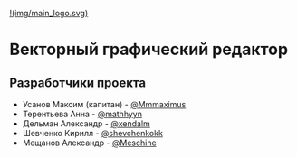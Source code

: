 [!(img/main_logo.svg)](https://bmstu-iu9.github.io/ptp2021-3-vector-editor/)
# Векторный графический редактор

## Разработчики проекта
* Усанов Максим (капитан) - <a href=https://github.com/Mmmaximus> @Mmmaximus </a>  
* Терентьева Анна - <a href=https://github.com/mathhyyn> @mathhyyn </a>
* Дельман Александр - <a href=https://github.com/xendalm> @xendalm </a>
* Шевченко Кирилл - <a href=https://github.com/shevchenkokk> @shevchenkokk </a>
* Мещанов Александр - <a href=https://github.com/Meschine> @Meschine </a> 
